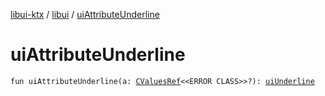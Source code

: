 [libui-ktx](../index.md) / [libui](index.md) / [uiAttributeUnderline](./ui-attribute-underline.md)

# uiAttributeUnderline

`fun uiAttributeUnderline(a: `[`CValuesRef`](../kotlinx.cinterop/-c-values-ref/index.md)`<<ERROR CLASS>>?): `[`uiUnderline`](ui-underline.md)